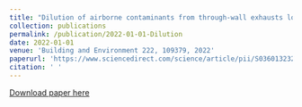 ```yaml
---
title: "Dilution of airborne contaminants from through-wall exhausts located on the side of multi-family residential buildings"
collection: publications
permalink: /publication/2022-01-01-Dilution
date: 2022-01-01
venue: 'Building and Environment 222, 109379, 2022'
paperurl: 'https://www.sciencedirect.com/science/article/pii/S0360132322006126'
citation: ' '
---
```

[Download paper here](https://www.sciencedirect.com/science/article/pii/S0360132322006126)
